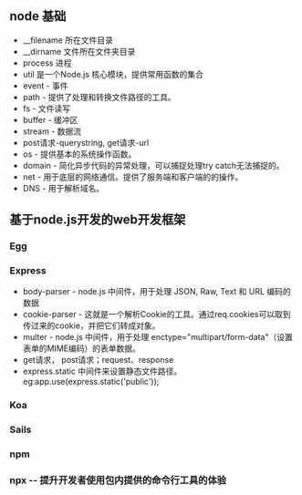 ## node 基础
* __filename  所在文件目录
* __dirname  文件所在文件夹目录
* process 进程
* util 是一个Node.js 核心模块，提供常用函数的集合
* event - 事件
* path - 提供了处理和转换文件路径的工具。
* fs - 文件读写
* buffer - 缓冲区
* stream - 数据流
* post请求-querystring, get请求-url
* os - 提供基本的系统操作函数。
* domain - 简化异步代码的异常处理，可以捕捉处理try catch无法捕捉的。
* net - 用于底层的网络通信。提供了服务端和客户端的的操作。
* DNS - 用于解析域名。

## 基于node.js开发的web开发框架
### Egg
### Express
* body-parser - node.js 中间件，用于处理 JSON, Raw, Text 和 URL 编码的数据
* cookie-parser - 这就是一个解析Cookie的工具。通过req.cookies可以取到传过来的cookie，并把它们转成对象。
* multer - node.js 中间件，用于处理 enctype="multipart/form-data"（设置表单的MIME编码）的表单数据。
* get请求， post请求；request、response
* express.static 中间件来设置静态文件路径。eg:app.use(express.static('public'));
### Koa
### Sails




### npm 
### npx -- 提升开发者使用包内提供的命令行工具的体验